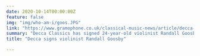 ```yaml
---
date: 2020-10-14T00:00:00Z
feature: false
img: "img/who-am-i/goos.JPG"
link: "https://www.gramophone.co.uk/classical-music-news/article/decca-signs-violinist-randall-goosby"
summary: "Decca Classics has signed 24-year-old violinist Randall Goosby. His debut album, set for release next spring, will, according to a statement from the label, ‘journey across more than a century of African-American music for violin, tracing its roots in the spiritual through to the present day’, embracing composers including William Grant Still and Florence Price, plus newly commissioned music by composer and double-bass played Xavier Foley. "
title: "Decca signs violinist Randall Goosby"

---
```


